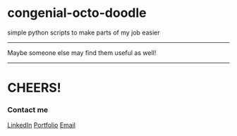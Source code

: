 # congenial-octo-doodle
simple python scripts to make parts of my job easier

---

Maybe someone else may find them useful as well!

----------


# **CHEERS!**


### Contact me

[LinkedIn](#link)
[Portfolio](#https://jderkowski.com)
[Email](#mailto:jakederkowski12@gmail.com)
